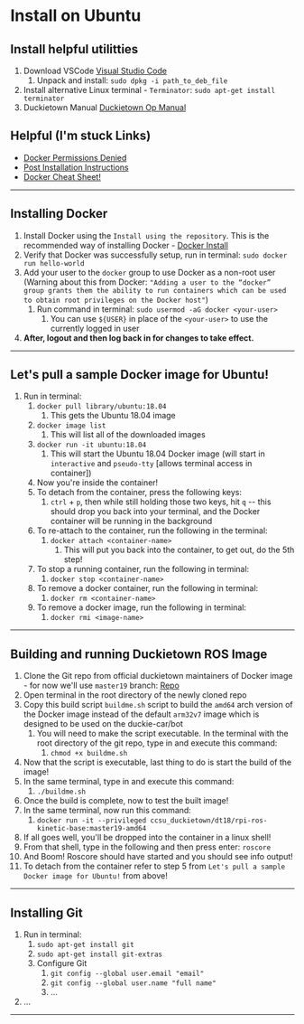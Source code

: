 # Install on Ubuntu

## Install helpful utilitties

1. Download VSCode [Visual Studio Code](https://code.visualstudio.com/)
   1. Unpack and install: ```sudo dpkg -i path_to_deb_file```
2. Install alternative Linux terminal - ```Terminator```: ```sudo apt-get install terminator```
3. Duckietown Manual [Duckietown Op Manual](https://docs.duckietown.org/DT19/opmanual_duckiebot/out.pdf)

## Helpful (I'm stuck Links)
- [Docker Permissions Denied](https://www.digitalocean.com/community/questions/how-to-fix-docker-got-permission-denied-while-trying-to-connect-to-the-docker-daemon-socket)
- [Post Installation Instructions](https://docs.docker.com/engine/install/linux-postinstall/)
- [Docker Cheat Sheet!](https://dockerlabs.collabnix.com/docker/cheatsheet/)

---

## Installing Docker

1. Install Docker using the ```Install using the repository```. This is the recommended way of installing Docker - [Docker Install](https://docs.docker.com/engine/install/ubuntu/)
2. Verify that Docker was successfully setup, run in terminal: ```sudo docker run hello-world```
3. Add your user to the ```docker``` group to use Docker as a non-root user (Warning about this from Docker: ```"Adding a user to the “docker” group grants them the ability to run containers which can be used to obtain root privileges on the Docker host"```)
   1. Run command in terminal: ```sudo usermod -aG docker <your-user>```
      1. You can use ```${USER}``` in place of the ```<your-user>``` to use the currently logged in user
4. **After, logout and then log back in for changes to take effect.**

---

## Let's pull a sample Docker image for Ubuntu!
1. Run in terminal:
   1. ```docker pull library/ubuntu:18.04```
      1. This gets the Ubuntu 18.04 image
   2. ```docker image list```
      1. This will list all of the downloaded images
   3. ```docker run -it ubuntu:18.04```
      1. This will start the Ubuntu 18.04 Docker image (will start in ```interactive``` and ```pseudo-tty``` [allows terminal access in container])
   4. Now you're inside the container!
   5. To detach from the container, press the following keys:
      1. ```ctrl``` + ```p```, then while still holding those two keys, hit ```q``` -- this should drop you back into your terminal, and the Docker container will be running in the background
   6. To re-attach to the container, run the following in the terminal:
      1. ```docker attach <container-name>```
         1. This will put you back into the container, to get out, do the 5th step!
   7. To stop a running container, run the following in terminal:
      1. ```docker stop <container-name>```
   8. To remove a docker container, run the following in terminal:
      1. ```docker rm <container-name>```
   9. To remove a docker image, run the following in terminal:
      1.  ```docker rmi <image-name>```

---

## Building and running Duckietown ROS Image
1. Clone the Git repo from official duckietown maintainers of Docker image - for now we'll use ```master19``` branch: [Repo](https://github.com/duckietown/rpi-ros-kinetic-base)
2. Open terminal in the root directory of the newly cloned repo
3. Copy this build script ```buildme.sh``` script to build the ```amd64``` arch version of the Docker image instead of the default ```arm32v7``` image which is designed to be used on the duckie-car/bot
   1. You will need to make the script executable. In the terminal with the root directory of the git repo, type in and execute this command:
      1. ```chmod +x buildme.sh```
4. Now that the script is executable, last thing to do is start the build of the image!
5. In the same terminal, type in and execute this command:
   1. ```./buildme.sh ```
6. Once the build is complete, now to test the built image!
7. In the same terminal, now run this command:
   1. ```docker run -it --privileged ccsu_duckietown/dt18/rpi-ros-kinetic-base:master19-amd64 ```
8. If all goes well, you'll be dropped into the container in a linux shell!
9. From that shell, type in the following and then press enter: ```roscore``` 
10. And Boom! Roscore should have started and you should see info output!
11. To detach from the container refer to step 5 from ```Let's pull a sample Docker image for Ubuntu!``` from above!

---

## Installing Git
1. Run in terminal:
   1. ```sudo apt-get install git```
   2. ```sudo apt-get install git-extras```
   3. Configure Git
      1. ```git config --global user.email "email"```
      2. ```git config --global user.name "full name"```
      3. ...
2. ...

---